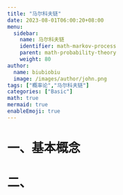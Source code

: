 ```yaml
---
title: "马尔科夫链"
date: 2023-08-01T06:00:20+08:00
menu:
  sidebar:
    name: 马尔科夫链
    identifier: math-markov-process
    parent: math-probability-theory
    weight: 80
author:
  name: biubiobiu
  image: /images/author/john.png
tags: ["概率论","马尔科夫链"]
categories: ["Basic"]
math: true
mermaid: true
enableEmoji: true
---
```


# 一、基本概念


# 二、
